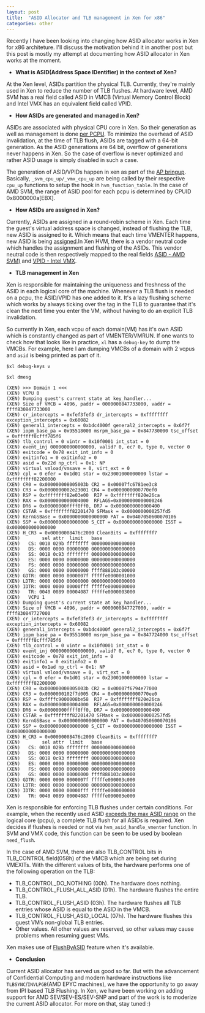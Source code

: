 ```yaml
---
layout: post
title:  "ASID Allocator and TLB management in Xen for x86"
categories: other
---
```

Recently I have been looking into changing how ASID allocator works in Xen for x86 architeture. I'll discuss
the motivation behind it in another post but this post is mostly my attempt at documenting how ASID allocator
in Xen works at the moment.

- **What is ASID(Address Space IDentifier) in the context of Xen?**

At the Xen level, ASIDs partition the physical TLB. Currently, they're mainly used in Xen to reduce the number
of TLB flushes. At hardware level, AMD SVM has a real field called ASID in VMCB (Virtual Memory Control Block)
and Intel VMX has an equivalent field called VPID.

- **How ASIDs are generated and managed in Xen?**

ASIDs are associated with physical CPU core in Xen. So their generation as well as management is done [per PCPU](https://elixir.bootlin.com/xen/latest/source/xen/arch/x86/hvm/asid.c#L49).
To minimize the overhead of ASID invalidation, at the time of TLB flush, ASIDs are tagged with a 64-bit
generation. As the ASID generations are 64 bit, overflow of generations never happens in Xen. So the case of overflow is
never optimized and rather ASID usage is simply disabled in such a case.

The generation of ASID/VPIDs happen in xen as part of the [AP bringup](https://elixir.bootlin.com/xen/latest/source/xen/arch/x86/smpboot.c#L204).
Basically, `_svm_cpu_up/_vmx_cpu_up` are being called by their respective `cpu_up` functions to setup the hook
in `hvm_function_table`.  In the case of AMD SVM, the range of ASID pool for each pcpu is determined by CPUID 0x8000000a[EBX].

- **How ASIDs are assigned in Xen?**

Currently, ASIDs are assigned in a round-robin scheme in Xen. Each time the guest's virtual address space is
changed, instead of flushing the TLB, new ASID is assigned to it. Which means that each time VMENTER happens,
new ASID is being [assigned](https://elixir.bootlin.com/xen/latest/source/xen/arch/x86/hvm/asid.c#L126).In Xen
HVM, there is a vendor neutral code which handles the assignment and flushing of the ASIDs. This vendor neutral
code is then respectively mapped to the real fields [ASID - AMD SVM)](https://elixir.bootlin.com/xen/latest/source/xen/arch/x86/hvm/svm/asid.c#L47)
and [VPID - Intel VMX](https://elixir.bootlin.com/xen/latest/source/xen/arch/x86/hvm/vmx/vmx.c#L4874).

- **TLB management in Xen**

Xen is responsible for maintaining the uniqueness and freshness of the ASID in each logical core of the machine.
Whenever a TLB flush is needed on a pcpu, the ASID/VPID has one added to it. It's a lazy flushing scheme which
works by always ticking over the tag in the TLB to guarantee that it's clean the next time you enter the VM,
without having to do an explicit TLB invalidation.

So currently in Xen, each vcpu of each domain(VM) has it's own ASID which is constantly changed as part of
VMENTER/VMRUN. If one wants to check how that looks like in practice, `xl` has a `debug-key` to dump the VMCBs. For
example, here I am dumping VMCBs of a domain with 2 vcpus and `asid` is being printed as part of it.

`$xl debug-keys v`

`$xl dmesg`
```
(XEN) >>> Domain 1 <<<
(XEN) VCPU 0
(XEN) Dumping guest's current state at key_handler...
(XEN) Size of VMCB = 4096, paddr = 0000000847733000, vaddr = ffff830847733000
(XEN) cr_intercepts = 0xfef3fef3 dr_intercepts = 0xffffffff exception_intercepts = 0x60082
(XEN) general1_intercepts = 0xbdc4000f general2_intercepts = 0x6f7f
(XEN) iopm_base_pa = 0x95518000 msrpm_base_pa = 0x847730000 tsc_offset = 0xffffff8cfff785f6
(XEN) tlb_control = 0 vintr = 0x10f0001 int_stat = 0
(XEN) event_inj 0000000000000000, valid? 0, ec? 0, type 0, vector 0
(XEN) exitcode = 0x78 exit_int_info = 0
(XEN) exitinfo1 = 0 exitinfo2 = 0
(XEN) asid = 0x22d np_ctrl = 0x1: NP
(XEN) virtual vmload/vmsave = 0, virt_ext = 0
(XEN) cpl = 0 efer = 0x1d01 star = 0x23001000000000 lstar = 0xffffffff82200000
(XEN) CR0 = 0x000000008005003b CR2 = 0x00007fc6781ee3c8
(XEN) CR3 = 0x0000000002e23001 CR4 = 0x0000000000770ef0
(XEN) RSP = 0xffffffff82e03e00  RIP = 0xffffffff820e26ca
(XEN) RAX = 0x0000000000004000  RFLAGS=0x0000000000000246
(XEN) DR6 = 0x00000000ffff0ff0, DR7 = 0x0000000000000400
(XEN) CSTAR = 0xffffffff82201470 SFMask = 0x0000000000257fd5
(XEN) KernGSBase = 0x0000000000000000 PAT = 0x0407050600070106
(XEN) SSP = 0x0000000000000000 S_CET = 0x0000000000000000 ISST = 0x0000000000000000
(XEN) H_CR3 = 0x00000008476c2000 CleanBits = 0xfffffff7
(XEN)        sel attr  limit   base
(XEN)   CS: 0010 029b ffffffff 0000000000000000
(XEN)   DS: 0000 0000 00000000 0000000000000000
(XEN)   SS: 0018 0c93 ffffffff 0000000000000000
(XEN)   ES: 0000 0000 00000000 0000000000000000
(XEN)   FS: 0000 0000 00000000 0000000000000000
(XEN)   GS: 0000 0000 00000000 ffff888103c00000
(XEN) GDTR: 0000 0000 0000007f fffffe0000001000
(XEN) LDTR: 0000 0000 00000000 0000000000000000
(XEN) IDTR: 0000 0000 00000fff fffffe0000000000
(XEN)   TR: 0040 0089 00004087 fffffe0000003000
(XEN) 	VCPU 1
(XEN) Dumping guest's current state at key_handler...
(XEN) Size of VMCB = 4096, paddr = 0000000847727000, vaddr = ffff830847727000
(XEN) cr_intercepts = 0xfef3fef3 dr_intercepts = 0xffffffff exception_intercepts = 0x60082
(XEN) general1_intercepts = 0xbdc4000f general2_intercepts = 0x6f7f
(XEN) iopm_base_pa = 0x95518000 msrpm_base_pa = 0x847724000 tsc_offset = 0xffffff8cfff785f6
(XEN) tlb_control = 0 vintr = 0x10f0001 int_stat = 0
(XEN) event_inj 0000000000000000, valid? 0, ec? 0, type 0, vector 0
(XEN) exitcode = 0x78 exit_int_info = 0
(XEN) exitinfo1 = 0 exitinfo2 = 0
(XEN) asid = 0x1ad np_ctrl = 0x1: NP
(XEN) virtual vmload/vmsave = 0, virt_ext = 0
(XEN) cpl = 0 efer = 0x1d01 star = 0x23001000000000 lstar = 0xffffffff82200000
(XEN) CR0 = 0x000000008005003b CR2 = 0x00007f6794e77000
(XEN) CR3 = 0x0000000102f7d005 CR4 = 0x0000000000770ee0
(XEN) RSP = 0xffffc9000008be58  RIP = 0xffffffff820e26ca
(XEN) RAX = 0x0000000000004000  RFLAGS=0x0000000000000246
(XEN) DR6 = 0x00000000ffff0ff0, DR7 = 0x0000000000000400
(XEN) CSTAR = 0xffffffff82201470 SFMask = 0x0000000000257fd5
(XEN) KernGSBase = 0x0000000000000000 PAT = 0x0407050600070106
(XEN) SSP = 0x0000000000000000 S_CET = 0x0000000000000000 ISST = 0x0000000000000000
(XEN) H_CR3 = 0x00000008476c2000 CleanBits = 0xfffffff7
(XEN)        sel attr  limit   base
(XEN)   CS: 0010 029b ffffffff 0000000000000000
(XEN)   DS: 0000 0000 00000000 0000000000000000
(XEN)   SS: 0018 0c93 ffffffff 0000000000000000
(XEN)   ES: 0000 0000 00000000 0000000000000000
(XEN)   FS: 0000 0000 00000000 0000000000000000
(XEN)   GS: 0000 0000 00000000 ffff888103c80000
(XEN) GDTR: 0000 0000 0000007f fffffe000003c000
(XEN) LDTR: 0000 0000 00000000 0000000000000000
(XEN) IDTR: 0000 0000 00000fff fffffe0000000000
(XEN)   TR: 0040 0089 00004087 fffffe000003e000
```

Xen is responsible for enforcing TLB flushes under certain conditions. For example, when the
recently used ASID [exceeds the max ASID range](https://elixir.bootlin.com/xen/latest/source/xen/arch/x86/hvm/asid.c#L117)
on the logical core (pcpu), a complete TLB flush for all ASIDs is required. Xen decides if flushes is needed
or not via `hvm_asid_handle_vmenter` function. In SVM and VMX code, this function can be seen to be used
by boolean `need_flush`.

In the case of AMD SVM, there are also TLB_CONTROL bits in TLB_CONTROL field(058h) of the VMCB which are being
set during VMEXITs. With the different values of bits, the hardware performs one of the following operation
on the TLB:
  - TLB_CONTROL_DO_NOTHING (00h). The hardware does nothing.
  - TLB_CONTROL_FLUSH_ALL_ASID (01h). The hardware flushes the entire TLB.
  - TLB_CONTROL_FLUSH_ASID (03h). The hardware flushes all TLB entries whose ASID is equal to the ASID in the VMCB.
  - TLB_CONTROL_FLUSH_ASID_LOCAL (07h). The hardware flushes this guest VM’s non-global TLB entries.
  - Other values. All other values are reserved, so other values may cause problems when resuming guest VMs.

Xen makes use of [FlushByASID](https://elixir.bootlin.com/xen/latest/source/xen/arch/x86/hvm/svm/asid.c#L51)
feature when it's available.

- **Conclusion**

Current ASID allocator has served us good so far. But with the advancement of Confidential Computing and modern
hardware instructions like `TLBSYNC`/`INVLPGB`(AMD EPYC machines), we have the opportunity to go away
from IPI based TLB Flushing. In Xen, we have been working on adding support for AMD SEV/SEV-ES/SEV-SNP and part
of the work is to moderize the current ASID allocator. For more on that, stay tuned :) 

